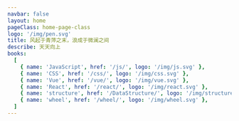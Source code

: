```yaml
---
navbar: false
layout: home
pageClass: home-page-class
logo: '/img/pen.svg'
title: 风起于青萍之末，浪成于微澜之间
describe: 天天向上
books:
  [
    { name: 'JavaScript', href: '/js/', logo: '/img/js.svg' },
    { name: 'CSS', href: '/css/', logo: '/img/css.svg' },
    { name: 'Vue', href: '/vue/', logo: '/img/vue.svg' },
    { name: 'React', href: '/react/', logo: '/img/react.svg' },
    { name: 'structure', href: '/DataStructure/', logo: '/img/structure.svg' },
    { name: 'wheel', href: '/wheel/', logo: '/img/wheel.svg' },
  ]
---
```

